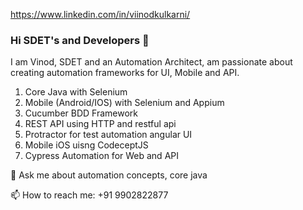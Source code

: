
https://www.linkedin.com/in/viinodkulkarni/

### Hi SDET's  and Developers 👋

I am Vinod, SDET and an Automation Architect,  am passionate about creating automation frameworks for UI, Mobile and API.

1) Core Java with Selenium
2) Mobile (Android/IOS) with Selenium and Appium
3) Cucumber BDD Framework
4) REST API using HTTP and restful api
5) Protractor for test automation angular UI
6) Mobile iOS uisng CodeceptJS
7) Cypress Automation for Web and API

💬 Ask me about automation concepts, core java

📫 How to reach me: +91 9902822877

<!--
**viinodk/viinodk** is a ✨ _special_ ✨ repository because its `README.md` (this file) appears on your GitHub profile.

Here are some ideas to get you started:

- 🔭 I’m currently working on ...
- 🌱 I’m currently learning ...
- 👯 I’m looking to collaborate on ...
- 🤔 I’m looking for help with ...
- 💬 Ask me about ...
- 📫 How to reach me: ...
- 😄 Pronouns: ...
- ⚡ Fun fact: ...
-->
